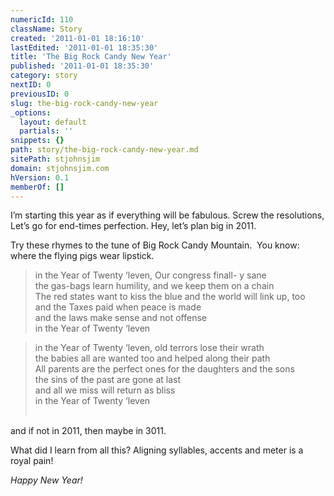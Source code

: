 ```yaml
---
numericId: 110
className: Story
created: '2011-01-01 18:16:10'
lastEdited: '2011-01-01 18:35:30'
title: 'The Big Rock Candy New Year'
published: '2011-01-01 18:35:30'
category: story
nextID: 0
previousID: 0
slug: the-big-rock-candy-new-year
_options:
  layout: default
  partials: ''
snippets: {}
path: story/the-big-rock-candy-new-year.md
sitePath: stjohnsjim
domain: stjohnsjim.com
hVersion: 0.1
memberOf: []
---
```


I&rsquo;m starting this year as if everything will be fabulous. Screw the resolutions, Let&rsquo;s go for end-times perfection. Hey, let&rsquo;s plan big in 2011.

Try these rhymes to the tune of Big Rock Candy Mountain. &nbsp;You know: where the flying pigs wear lipstick.

> in the Year of Twenty &lsquo;leven, Our congress finall- y sane  
> the gas-bags learn humility, and we keep them on a chain  
> The red states want to kiss the blue and the world will link up, too  
> and the Taxes paid when peace is made  
> and the laws make sense and not offense  
> in the Year of Twenty &lsquo;leven

> in the Year of Twenty &lsquo;leven, old terrors lose their wrath  
> the babies all are wanted too and helped along their path  
> All parents are the perfect ones for the daughters and the sons  
> the sins of the past are gone at last  
> and all we miss will return as bliss  
> in the Year of Twenty &lsquo;leven  
> &nbsp;

and if not in 2011, then maybe in 3011.

What did I learn from all this? Aligning syllables, accents and meter is a royal pain!

_Happy New Year!_
